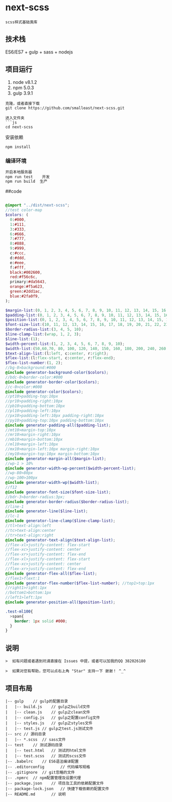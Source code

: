 # next-scss
```
scss样式基础类库
```

## 技术栈
 ES6/ES7 + gulp + sass + nodejs

## 项目运行
 1. node v8.1.2
 2. npm 5.0.3
 3. gulp 3.9.1
```
克隆，或者直接下载
git clone https://github.com/smalleast/next-scss.git

进入文件夹
```js
cd next-scss
```
安装依赖
```js
npm install
```

### 编译环境
```js
开启本地服务器
npm run test    开发
npm run build  生产
```
##code
```scss

@import "../dist/next-scss";
//test color-map
$colors: (
  0:#000,
  1:#111,
  3:#333,
  6:#666,
  7:#777,
  8:#888,
  9:#999,
  c:#ccc,
  d:#ddd,
  e:#eee,
  f:#fff,
  black:#002600,
  red:#f56c6c,
  primary:#da5643,
  orange:#f5a623,
  green:#2dd1ac,
  blue:#2fa0f9,
);

$margin-list:(0, 1, 2, 3, 4, 5, 6, 7, 8, 9, 10, 11, 12, 13, 14, 15, 16, 17, 18, 19, 20, 22, 25, 28, 30, 31, 35, 40, 50, 55, 87, 60, 75, 100, 150);
$padding-list:(0, 1, 2, 3, 4, 5, 6, 7, 8, 9, 10, 11, 12, 13, 14, 15, 16, 17, 18, 19, 20, 22, 25, 30, 35, 40, 50, 100);
$position-list:(0, 1, 2, 3, 4, 5, 6, 7, 8, 9, 10, 11, 12, 13, 14, 15, 16, 17, 18, 19, 20, 22, 25, 28, 30, 31, 35, 40, 50, 55, 87, 60, 75, 100, 150);
$font-size-list:(10, 11, 12, 13, 14, 15, 16, 17, 18, 19, 20, 21, 22, 23, 24, 25, 26, 28, 30, 33, 35, 36, 37, 38, 39, 40, 42, 45, 48);
$border-radius-list:(3, 4, 5, 10);
$line-clamp-list:(wrap, 1, 2, 3);
$line-list:(1);
$width-percent-list:(1, 2, 3, 4, 5, 6, 7, 8, 9, 10);
$width-list:(50,60,70, 80, 100, 120, 140, 150, 160, 180, 200, 240, 260, 300, 400, 500);
$text-align-list:(l:left, c:center, r:right);
$flex-list:(l:flex-start, c:center, r:flex-end);
$flex-list-number:(1, 2);
//bg-0>background:#000
@include generator-background-color($colors);
//bdc-0>border-color:#000
@include generator-border-color($colors);
//c-0>color:#000
@include generator-color($colors);
//pt10>padding-top:10px
//pr10>padding-right:10px
//pb10>padding-bottom:10px
//pl10>padding-left:10px
//px10>padding-left:10px padding-right:10px
//py10>padding-top:10px padding-bottom:10px
@include generator-padding-all($padding-list);
//mt10>margin-top:10px
//mr10>margin-right:10px
//mb10>margin-bottom:10px
//ml10>margin-left:10px
//mx10>margin-left:10px margin-right:10px 
//my10>margin-top:10px margin-bottom:10px
@include generator-margin-all($margin-list);
//wp-1 > 10%
@include generator-width-wp-percent($width-percent-list);
//wp-80>80px 
//wp-100>100px
@include generator-width-wp($width-list);
//f12
@include generator-font-size($font-size-list);
//bdr-3>border-radius:3px;
@include generator-border-radius($border-radius-list);
//line-1
@include generator-line($line-list);
//lc-1
@include generator-line-clamp($line-clamp-list);
//tl>text-align:left
//tc>text-align:center
//tr>text-align:right
@include generator-text-align($text-align-list);
//flex-xl>justify-content: flex-start
//flex-xc>justify-content: center
//flex-xr>justify-content: flex-end
//flex-xl>justify-content: flex-start
//flex-xc>justify-content: center
//flex-xr>justify-content: flex-end
@include generator-flex-all($flex-list);
//flex1>flext:1
@include generator-flex-number($flex-list-number); //top1>top:1px
//right1>right:1px
//bottom1>bottom:1px
//left1>left:1px
@include generator-position-all($position-list);

.test-ml100{
  >span{
    border: 1px solid #000;
  }
}

```



## 说明
```
>  如有问题或者遇到坑请直接在 Issues 中提，或者可以加我的QQ 382026180

>  如果对您有帮助，您可以点右上角 "Star" 支持一下 谢谢！ ^_^

```

## 项目布局
```
|-- gulp	// gulp的配置目录
|   |-- build.js	// gulp之build文件
|   |-- clean.js	// gulp之clean文件
|   |-- config.js	// gulp之配置config文件
|   |-- styles.js	// gulp之styles文件
|   |-- test.js	// gulp之test.js测试文件
|-- src	// 源码目录
|   |-- *.scss	// sass文件
|-- test	// 测试源码目录
|   |-- test.html	// 测试的html文件
|   |-- test.scss	// 测试的scss文件
|-- .babelrc	// ES6语法编译配置
|-- .editorconfig		// 代码编写规格
|-- .gitignore	// git忽略的文件
|-- .npmrc	// npm配置管理及设置代理
|-- package.json	// 项目及工具的依赖配置文件
|-- package-lock.json	// 快捷下载依赖的配置文件
|-- README.md		// 说明
```
